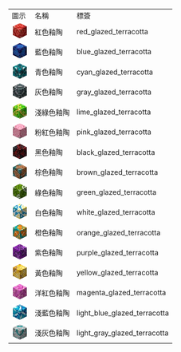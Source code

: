 <table>
	<tablebody>
		<tr>
			<td>圖示</td>
			<td>名稱</td>
			<td>標簽</td>
		</tr>
		<tr>
			<td><img src="../../mc_icon/decorations/glazed_terracotta/red_glazed_terracotta.png"></td>
			<td>紅色釉陶</td>
			<td>red_glazed_terracotta</td>
		</tr>
		<tr>
			<td><img src="../../mc_icon/decorations/glazed_terracotta/blue_glazed_terracotta.png"></td>
			<td>藍色釉陶</td>
			<td>blue_glazed_terracotta</td>
		</tr>
		<tr>
			<td><img src="../../mc_icon/decorations/glazed_terracotta/cyan_glazed_terracotta.png"></td>
			<td>青色釉陶</td>
			<td>cyan_glazed_terracotta</td>
		</tr>
		<tr>
			<td><img src="../../mc_icon/decorations/glazed_terracotta/gray_glazed_terracotta.png"></td>
			<td>灰色釉陶</td>
			<td>gray_glazed_terracotta</td>
		</tr>
		<tr>
			<td><img src="../../mc_icon/decorations/glazed_terracotta/lime_glazed_terracotta.png"></td>
			<td>淺綠色釉陶</td>
			<td>lime_glazed_terracotta</td>
		</tr>
		<tr>
			<td><img src="../../mc_icon/decorations/glazed_terracotta/pink_glazed_terracotta.png"></td>
			<td>粉紅色釉陶</td>
			<td>pink_glazed_terracotta</td>
		</tr>
		<tr>
			<td><img src="../../mc_icon/decorations/glazed_terracotta/black_glazed_terracotta.png"></td>
			<td>黑色釉陶</td>
			<td>black_glazed_terracotta</td>
		</tr>
		<tr>
			<td><img src="../../mc_icon/decorations/glazed_terracotta/brown_glazed_terracotta.png"></td>
			<td>棕色釉陶</td>
			<td>brown_glazed_terracotta</td>
		</tr>
		<tr>
			<td><img src="../../mc_icon/decorations/glazed_terracotta/green_glazed_terracotta.png"></td>
			<td>綠色釉陶</td>
			<td>green_glazed_terracotta</td>
		</tr>
		<tr>
			<td><img src="../../mc_icon/decorations/glazed_terracotta/white_glazed_terracotta.png"></td>
			<td>白色釉陶</td>
			<td>white_glazed_terracotta</td>
		</tr>
		<tr>
			<td><img src="../../mc_icon/decorations/glazed_terracotta/orange_glazed_terracotta.png"></td>
			<td>橙色釉陶</td>
			<td>orange_glazed_terracotta</td>
		</tr>
		<tr>
			<td><img src="../../mc_icon/decorations/glazed_terracotta/purple_glazed_terracotta.png"></td>
			<td>紫色釉陶</td>
			<td>purple_glazed_terracotta</td>
		</tr>
		<tr>
			<td><img src="../../mc_icon/decorations/glazed_terracotta/yellow_glazed_terracotta.png"></td>
			<td>黃色釉陶</td>
			<td>yellow_glazed_terracotta</td>
		</tr>
		<tr>
			<td><img src="../../mc_icon/decorations/glazed_terracotta/magenta_glazed_terracotta.png"></td>
			<td>洋紅色釉陶</td>
			<td>magenta_glazed_terracotta</td>
		</tr>
		<tr>
			<td><img src="../../mc_icon/decorations/glazed_terracotta/light_blue_glazed_terracotta.png"></td>
			<td>淺藍色釉陶</td>
			<td>light_blue_glazed_terracotta</td>
		</tr>
		<tr>
			<td><img src="../../mc_icon/decorations/glazed_terracotta/light_gray_glazed_terracotta.png"></td>
			<td>淺灰色釉陶</td>
			<td>light_gray_glazed_terracotta</td>
		</tr>
	</tablebody>
</table>